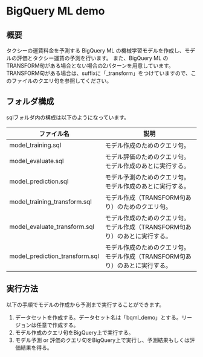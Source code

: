 # BigQuery ML demo
## 概要
タクシーの運賃料金を予測する BigQuery ML の機械学習モデルを作成し、モデルの評価とタクシー運賃の予測を行います。
また、BigQuery ML のTRANSFORM句がある場合とない場合の2パターンを用意しています。
TRANSFORM句がある場合は、suffixに「_transform」をつけていますので、このファイルのクエリ句を参照してください。


## フォルダ構成
sqlフォルダ内の構成は以下のようになっています。

|ファイル名|説明|
|---|---|
|model_training.sql | モデル作成のためのクエリ句。 |
|model_evaluate.sql | モデル評価のためのクエリ句。モデル作成のあとに実行する。 |
|model_prediction.sql | モデル予測のためのクエリ句。モデル作成のあとに実行する。 |
|model_training_transform.sql | モデル作成（TRANSFORM句あり）のためのクエリ句。 |
|model_evaluate_transform.sql | モデル作成のためのクエリ句。モデル作成（TRANSFORM句あり）のあとに実行する。 |
|model_prediction_transform.sql | モデル作成のためのクエリ句。モデル作成（TRANSFORM句あり）のあとに実行する。 |


## 実行方法
以下の手順でモデルの作成から予測まで実行することができます。　

1. データセットを作成する。データセット名は「bqml_demo」とする。リージョンは任意で作成する。
2. モデル作成のクエリ句をBigQuery上で実行する。
3. モデル予測 or 評価のクエリ句をBigQuery上で実行し、予測結果もしくは評価結果を得る。

